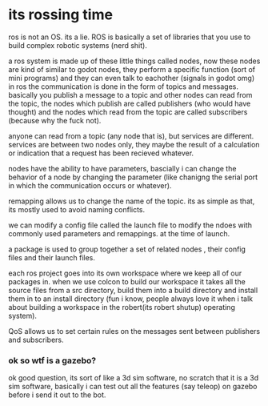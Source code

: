 # its rossing time

ros is not an OS. its a lie. ROS is basically a set of libraries that you use to build complex robotic systems (nerd shit). 

a ros system is made up of these little things called nodes, now these nodes are kind of similar to godot nodes, they perform a specific function (sort of mini programs) and they can even talk to eachother (signals in godot omg) in ros the communication is done in the form of topics and messages. basically you publish a message to a topic and other nodes can read from the topic, the nodes which publish are called publishers (who would have thought) and the nodes which read from the topic are called subscribers (because why the fuck not). 

anyone can read from a topic (any node that is), but services are different. services are between two nodes only, they maybe the result of a calculation or indication that a request has been recieved whatever. 

nodes have the ability to have parameters, bascially i can change the behavior of a node by changing the parameter (like chanigng the serial port in which the communication occurs or whatever). 

remapping allows us to change the name of the topic. its as simple as that, its mostly used to avoid naming conflicts. 

we can modify a config file called the launch file to modify the ndoes with commonly used parameters and remappings. at the time of launch. 

a package is used to group together a set of related nodes , their config files and their launch files.

each ros project goes into its own workspace where we keep all of our packages in. when we use colcon to build our workspace it takes all the source files from a src directory, build them into a build directory and install them in to an install directory (fun i know, people always love it when i talk about building a workspace in the robert(its robert shutup) operating system).

QoS allows us to set certain rules on the messages sent between publishers and subscribers. 

### ok so wtf is a gazebo?
ok good question, its sort of like a 3d sim software, no scratch that it is a 3d sim software, basically i can test out all the features (say teleop) on gazebo before i send it out to the bot. 